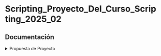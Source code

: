 # Scripting_Proyecto_Del_Curso_Scripting_2025_02

## Documentación

<details>
  <summary>Propuesta de Proyecto</summary>

## Propuesta de Proyecto


### Alcance del Proyecto 

Este proyecto consiste en el desarrollo de un juego de plataformas en 2D con un único nivel. El jugador controla un personaje que debe atravesar un entorno lleno de obstáculos, plataformas móviles y enemigos básicos para llegar a una meta.

Durante el juego, se implementará una mecánica de salto, recolección de objetos y vida limitada. El objetivo es aplicar al menos un patrón de diseño (como el pa-trón State para los enemigos o Factory para la creación de objetos interactivos), una estructura de datos distinta a listas o arreglos (por ejemplo, una cola o un diccionario para gestionar eventos u objetos recogidos) y pruebas unitarias de al menos una funcionalidad (como la lógica de recolección o el conteo de vidas).

El juego tendrá una interfaz básica de inicio, instrucciones y botón de reinicio. Aunque el nivel es único, se garantizará un gameplay completo y funcional.

### Miembros del Equipo 

- Sofia Lezcano Arenas
- Valeria Cecilia Blanquicett Angulo
- Daniel Esteban Ardila Alzate

### Herramientas que Usaremos

- Motor de desarrollo: Unity 6 (2D)
- Lenguaje de programación: C#
- Entorno de desarrollo: Visual Studio Code o Visual Studio 2022
- Control de versiones: Git + GitHub

### Herramientas adicionales:

  - Unity Test Framework para pruebas unitarias
  - Assets gratuitos de Unity Asset Store para los gráficos y sonidos
  - Trello o Google Drive para la organización de tareas y archivos compartidos

</details>


